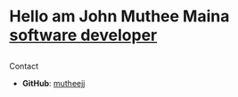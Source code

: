 <h1>Hello am John Muthee Maina <br/> <a href="https://github.com/mutheejj">software developer</a></h1>
<h2></h2> Contact </h2>

- **GitHub**: [mutheejj](https://github.com/mutheejj)

